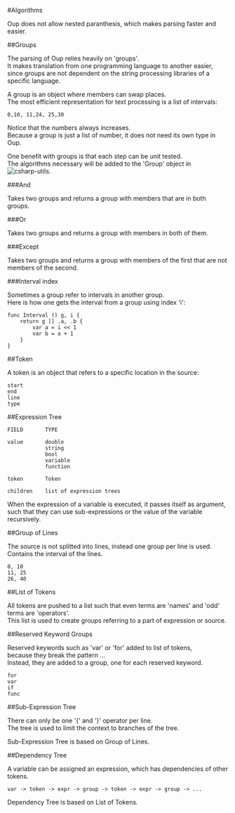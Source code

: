 #Algorithms

Oup does not allow nested paranthesis, which makes parsing faster and easier.  

##Groups

The parsing of Oup relies heavily on 'groups'.  
It makes translation from one programming language to another easier,  
since groups are not dependent on the string processing libraries of a specific language.  

A group is an object where members can swap places.  
The most efficient representation for text processing is a list of intervals:  

    0,10, 11,24, 25,30
    
Notice that the numbers always increases.  
Because a group is just a list of number, it does not need its own type in Oup.  

One benefit with groups is that each step can be unit tested.  
The algorithms necessary will be added to the 'Group' object in ![csharp-utils](https://github.com/bvssvni/csharp-utils).  

###And

Takes two groups and returns a group with members that are in both groups.  

###Or

Takes two groups and returns a group with members in both of them.  

###Except

Takes two groups and returns a group with members of the first that are not members of the second.  

###Interval index

Sometimes a group refer to intervals in another group.  
Here is how one gets the interval from a group using index 'i':

    func Interval () g, i {
        return g [] .a, .b {
            var a = i << 1
            var b = a + 1
        }
    }

##Token

A token is an object that refers to a specific location in the source:  

    start
    end
    line
    type

##Expression Tree

    FIELD       TYPE
    
    value       double
                string
                bool
                variable
                function
                
    token       Token
    
    children    list of expression trees

When the expression of a variable is executed, it passes itself as argument,  
such that they can use sub-expressions or the value of the variable recursively.  

##Group of Lines

The source is not splitted into lines, instead one group per line is used.  
Contains the interval of the lines.  

    0, 10
    11, 25
    26, 40

##List of Tokens

All tokens are pushed to a list such that even terms are 'names' and 'odd' terms are 'operators'.  
This list is used to create groups referring to a part of expression or source.  

##Reserved Keyword Groups

Reserved keywords such as 'var' or 'for' added to list of tokens,  
because they break the pattern <name> <op> <name> ...  
Instead, they are added to a group, one for each reserved keyword.  

    for
    var
    if
    func

##Sub-Expression Tree

There can only be one '{' and '}' operator per line.  
The tree is used to limit the context to branches of the tree.  

Sub-Expression Tree is based on Group of Lines.

##Dependency Tree

A variable can be assigned an expression, which has dependencies of other tokens.  

    var -> token -> expr -> group -> token -> expr -> group -> ...

Dependency Tree is based on List of Tokens.  

